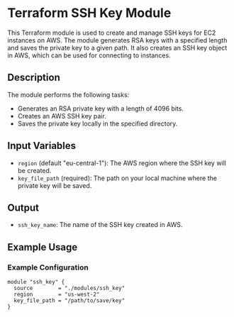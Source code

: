 # Terraform SSH Key Module

This Terraform module is used to create and manage SSH keys for EC2 instances on AWS.
The module generates RSA keys with a specified length and saves the private key to a given path.
It also creates an SSH key object in AWS, which can be used for connecting to instances.

## Description

The module performs the following tasks:

- Generates an RSA private key with a length of 4096 bits.
- Creates an AWS SSH key pair.
- Saves the private key locally in the specified directory.

## Input Variables

- `region` (default "eu-central-1"): The AWS region where the SSH key will be created.
- `key_file_path` (required): The path on your local machine where the private key will be saved.

## Output

- `ssh_key_name`: The name of the SSH key created in AWS.

## Example Usage

### Example Configuration

```hcl
module "ssh_key" {
  source        = "./modules/ssh_key"
  region        = "us-west-2"
  key_file_path = "/path/to/save/key"
}

